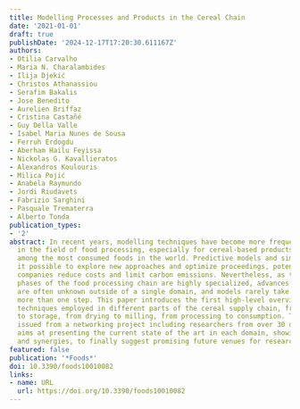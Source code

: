 ```yaml
---
title: Modelling Processes and Products in the Cereal Chain
date: '2021-01-01'
draft: true
publishDate: '2024-12-17T17:20:30.611167Z'
authors:
- Otilia Carvalho
- Maria N. Charalambides
- Ilija Djekić
- Christos Athanassiou
- Serafim Bakalis
- Jose Benedito
- Aurelien Briffaz
- Cristina Castañé
- Guy Della Valle
- Isabel Maria Nunes de Sousa
- Ferruh Erdogdu
- Aberham Hailu Feyissa
- Nickolas G. Kavallieratos
- Alexandros Koulouris
- Milica Pojić
- Anabela Raymundo
- Jordi Riudavets
- Fabrizio Sarghini
- Pasquale Trematerra
- Alberto Tonda
publication_types:
- '2'
abstract: In recent years, modelling techniques have become more frequently adopted
  in the field of food processing, especially for cereal-based products, which are
  among the most consumed foods in the world. Predictive models and simulations make
  it possible to explore new approaches and optimize proceedings, potentially helping
  companies reduce costs and limit carbon emissions. Nevertheless, as the different
  phases of the food processing chain are highly specialized, advances in modelling
  are often unknown outside of a single domain, and models rarely take into account
  more than one step. This paper introduces the first high-level overview of modelling
  techniques employed in different parts of the cereal supply chain, from farming
  to storage, from drying to milling, from processing to consumption. This review,
  issued from a networking project including researchers from over 30 different countries,
  aims at presenting the current state of the art in each domain, showing common trends
  and synergies, to finally suggest promising future venues for research.
featured: false
publication: '*Foods*'
doi: 10.3390/foods10010082
links:
- name: URL
  url: https://doi.org/10.3390/foods10010082
---
```


